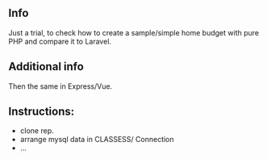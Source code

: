 ## Info

Just a trial, to check how to create a sample/simple home budget with pure PHP and compare it to Laravel.

## Additional info

Then the same in Express/Vue.

## Instructions:

- clone rep.
- arrange mysql data in CLASSESS/ Connection
- ...
